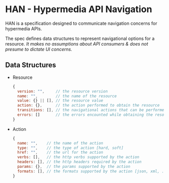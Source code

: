 # HAN - Hypermedia API Navigation

HAN is a specification designed to communicate navigation concerns for hypermedia APIs.

The spec defines data structures to represent navigational options for a resource.
*It makes no assumptions about API consumers & does not presume to dictate UI concerns.*

## Data Structures

* Resource

  ```javascript
  {
    version: "",     // the resource version
    name: "",        // the name of the resource
    value: {} || [], // the resource value
    action: {},      // the action performed to obtain the resource
    transitions: [], // the navigational actions that can be performed with the resource
    errors: []       // the errors encounted while obtaining the resource
  }
  ```

* Action

  ```javascript
  {
    name: "",    // the name of the action
    type: "",    // the type of action [hard, soft]
    href: "",    // the url for the action
    verbs: [],   // the http verbs supported by the action
    headers: [], // the http headers required by the action
    params: {},  // the params supported by the action
    formats: [], // the formats supported by the action [json, xml, ...]
  }
  ```

